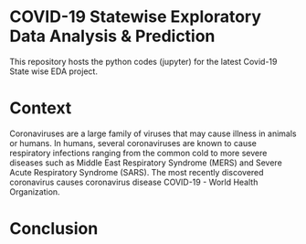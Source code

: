 # COVID-19 Statewise Exploratory Data Analysis & Prediction
This repository hosts the python codes (jupyter) for the latest Covid-19 State wise EDA project.

# Context
Coronaviruses are a large family of viruses that may cause illness in animals or humans. In humans, several coronaviruses are known to cause respiratory infections ranging from the common cold to more severe diseases such as Middle East Respiratory Syndrome (MERS) and Severe Acute Respiratory Syndrome (SARS). The most recently discovered coronavirus causes coronavirus disease COVID-19 - World Health Organization.

# Conclusion
